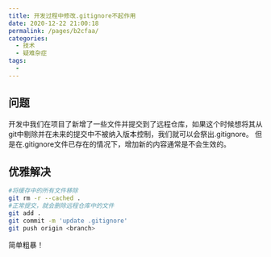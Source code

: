 ```yaml
---
title: 开发过程中修改.gitignore不起作用
date: 2020-12-22 21:00:18
permalink: /pages/b2cfaa/
categories:
  - 技术
  - 疑难杂症
tags:
  - 
---
```


## 问题
开发中我们在项目了新增了一些文件并提交到了远程仓库，如果这个时候想将其从git中剔除并在未来的提交中不被纳入版本控制，我们就可以会祭出.gitignore。
但是在.gitignore文件已存在的情况下，增加新的内容通常是不会生效的。

## 优雅解决
```bash
#将缓存中的所有文件移除
git rm -r --cached .
#正常提交，就会删除远程仓库中的文件
git add .
git commit -m 'update .gitignore'
git push origin <branch>
```
简单粗暴！
